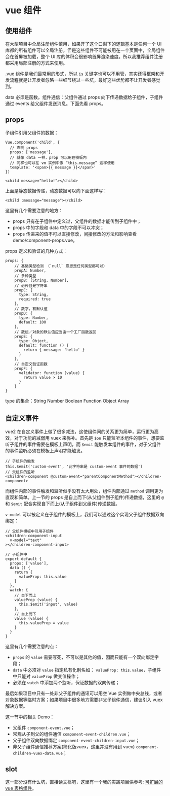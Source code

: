 # vue 组件

## 使用组件

在大型项目中全局注册组件慎用，如果开了这个口剩下的逻辑基本是任何一个 UI 库都的所有组件可以全局注册，但是这些组件不可能被用在一个页面中，全局组件会在首屏被加载，整个 UI 库的体积会很影响首屏渲染速度。所以我推荐组件注册都采用局部注册的方式来使用。

.vue 组件是我们最常用的形式，所以 `is` 关键字也可以不用管，其实还得框架和开发流程就是让开发者忽略一些细节绕过一些坑，最好这些优势都不让开发者感觉到。

data 必须是函数。组件通信：父组件通过 props 向下传递数据给子组件，子组件通过 events 给父组件发送消息。下面先看 props。

## props

子组件引用父组件的数据：

    Vue.component('child', {
      // 声明 props
      props: ['message'],
      // 就像 data 一样，prop 可以用在模板内
      // 同样也可以在 vm 实例中像 “this.message” 这样使用
      template: '<span>{{ message }}</span>'
    })
    
    <child message="hello!"></child>

上面是静态数据传递，动态数据可以向下面这样写：

    <child :message="message"></child>

这里有几个需要注意的地方：

- props 只有在子组件中定义过，父组件的数据才能传到子组件中；
- props 中的字段和 data 中的字段不可以冲突；
- props 传进来的值不可以直接修改，间接修改的方法和影响查看 demo/component-props.vue。

props 定义和验证的几种方式：

    props: {
        // 基础类型检测 （`null` 意思是任何类型都可以）
        propA: Number,
        // 多种类型
        propB: [String, Number],
        // 必传且是字符串
        propC: {
          type: String,
          required: true
        },
        // 数字，有默认值
        propD: {
          type: Number,
          default: 100
        },
        // 数组／对象的默认值应当由一个工厂函数返回
        propE: {
          type: Object,
          default: function () {
            return { message: 'hello' }
          }
        },
        // 自定义验证函数
        propF: {
          validator: function (value) {
            return value > 10
          }
        }
    }

type 的集合：String Number Boolean Function Object Array

## 自定义事件

vue2 在自定义事件上做了很多减法，这使组件间的关系更为简单，运行更为高效，对于功能的减弱用 vuex 来弥补。首先是 `$on` 只能监听本组件的事件，想要监听子组件的事件需要在模板上声明，而 `$emit` 能触发本组件的事件，对于父组件的事件监听必须在模板上声明才能触发。

    // 子组件的触发
    this.$emit('custom-event', '此字符串是 custom-event 事件的数据')
    // 父组件的监听
    <children-component @custom-event="parentComponentMethod"></children-component>

而组件内部的事件触发和监听似乎没有太大用处，组件内部通过 `method` 调用更为直观和简单。上一节的 props 是自上而下(从父组件到子组件)传递数据，这里的 `@` 和 `$emit` 配合实现自下而上(从子组件到父组件)传递数据。

`v-model` 可以被定义在子组件的模板上，我们可以通过这个实现父子组件数据双向绑定：

    // 父组件模板中引用子组件
    <children-component-input
      v-model="text"
    ></children-component-input>

    // 子组件中
    export default {
      props: ['value'],
      data () {
        return {
          valueProp: this.value
        }
      },
      watch: {
        // 自下而上
        valueProp (value) {
          this.$emit('input', value)
        },
        // 自上而下
        value (value) {
          this.valueProp = value
        }
      }
    }

这里有几个需要注意的点：

- `props` 的 `value` 需要写死，不可以是其他的值，因而只能有一个双向绑定字段；
- `data` 中必须对 `value` 指定私有化别名如： `valueProp: this.value`，子组件中只能对 `valueProp` 做变值操作；
- 必须在 `watch` 中添加两个监听，保证数据的双向传递；

最后如果项目中只有一处非父子组件的通讯可以用空 Vue 实例做中央总线，或者对象数据等临时方案；如果项目中很多地方需要非父子组件通信，建议引入 vuex 解决方案。

这一节中的相关 Demo：

- 父组件 `component-event.vue`；
- 常规从子到父的组件通信 `component-event-children.vue`；
- 父子组件双向数据绑定 `component-event-children-input.vue`；
- 非父子组件通信推荐方案(简化版vuex，这里并没有用到 vuex) `component-children-vuex-data.vue`；

## slot

这一部分没有什么坑，直接读文档吧，这里有一个我的实践项目供参考: [可扩展的 vue 表格组件](https://github.com/longze/vue-scalable-table)。


